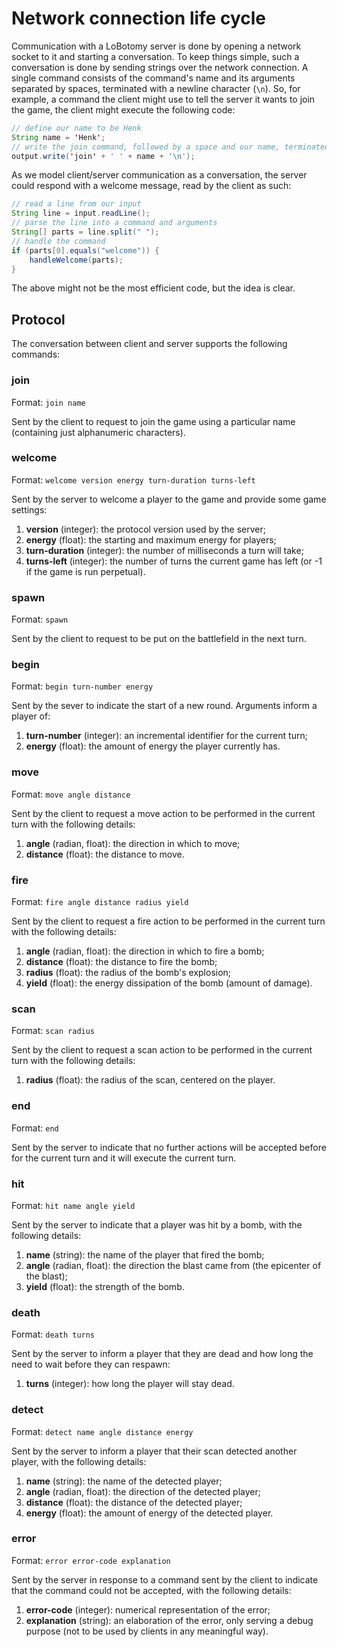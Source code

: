 Network connection life cycle
=============================

Communication with a LoBotomy server is done by opening a network socket to it and starting a conversation.
To keep things simple, such a conversation is done by sending strings over the network connection.
A single command consists of the command's name and its arguments separated by spaces, terminated with a newline character (`\n`).
So, for example, a command the client might use to tell the server it wants to join the game, the client might execute the following code:

```java
// define our name to be Henk
String name = 'Henk';
// write the join command, followed by a space and our name, terminated with a newline
output.write('join' + ' ' + name + '\n');
```

As we model client/server communication as a conversation, the server could respond with a welcome message, read by the client as such:

```java
// read a line from our input
String line = input.readLine();
// parse the line into a command and arguments
String[] parts = line.split(" ");
// handle the command
if (parts[0].equals("welcome")) {
	handleWelcome(parts);
}
```

The above might not be the most efficient code, but the idea is clear.

Protocol
--------

The conversation between client and server supports the following commands:

### join
Format: `join name`

Sent by the client to request to join the game using a particular name (containing just alphanumeric characters).

### welcome
Format: `welcome version energy turn-duration turns-left`

Sent by the server to welcome a player to the game and provide some game settings:

1. **version** (integer): the protocol version used by the server;
1. **energy** (float): the starting and maximum energy for players;
1. **turn-duration** (integer): the number of milliseconds a turn will take;
1. **turns-left** (integer): the number of turns the current game has left (or -1 if the game is run perpetual).

### spawn
Format: `spawn`

Sent by the client to request to be put on the battlefield in the next turn.

### begin
Format: `begin turn-number energy`

Sent by the sever to indicate the start of a new round. Arguments inform a player of:

1. **turn-number** (integer): an incremental identifier for the current turn;
1. **energy** (float): the amount of energy the player currently has.

### move
Format: `move angle distance`

Sent by the client to request a move action to be performed in the current turn with the following details:

1. **angle** (radian, float): the direction in which to move;
1. **distance** (float): the distance to move.

### fire
Format: `fire angle distance radius yield`

Sent by the client to request a fire action to be performed in the current turn with the following details:

1. **angle** (radian, float): the direction in which to fire a bomb;
1. **distance** (float): the distance to fire the bomb;
1. **radius** (float): the radius of the bomb's explosion;
1. **yield** (float): the energy dissipation of the bomb (amount of damage).

### scan
Format: `scan radius`

Sent by the client to request a scan action to be performed in the current turn with the following details:

1. **radius** (float): the radius of the scan, centered on the player.

### end
Format: `end`

Sent by the server to indicate that no further actions will be accepted before for the current turn and it will execute the current turn.

### hit
Format: `hit name angle yield`

Sent by the server to indicate that a player was hit by a bomb, with the following details:

1. **name** (string): the name of the player that fired the bomb;
1. **angle** (radian, float): the direction the blast came from (the epicenter of the blast);
1. **yield** (float): the strength of the bomb.

### death
Format: `death turns`

Sent by the server to inform a player that they are dead and how long the need to wait before they can respawn:

1. **turns** (integer): how long the player will stay dead.

### detect
Format: `detect name angle distance energy`

Sent by the server to inform a player that their scan detected another player, with the following details:

1. **name** (string): the name of the detected player;
1. **angle** (radian, float): the direction of the detected player;
1. **distance** (float): the distance of the detected player;
1. **energy** (float): the amount of energy of the detected player.

### error
Format: `error error-code explanation`

Sent by the server in response to a command sent by the client to indicate that the command could not be accepted, with the following details:

1. **error-code** (integer): numerical representation of the error;
1. **explanation** (string): an elaboration of the error, only serving a debug purpose (not to be used by clients in any meaningful way).

